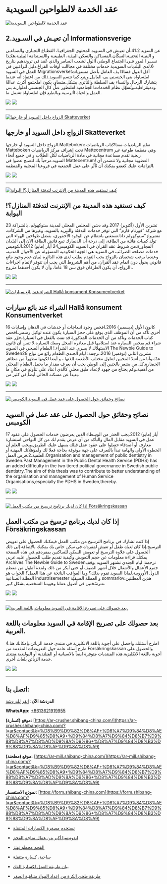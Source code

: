 # عقد الخدمة لالطواحين السويدية

<a href="https://swt.shibang-china.com/?l=ar&img&k=%D8%B9%D9%82%D8%AF+%D8%A7%D9%84%D8%AE%D8%AF%D9%85%D8%A9+%D9%84%D8%A7%D9%84%D8%B7%D9%88%D8%A7%D8%AD%D9%8A%D9%86+%D8%A7%D9%84%D8%B3%D9%88%D9%8A%D8%AF%D9%8A%D8%A9" target="_blank">![عقد الخدمة لالطواحين السويدية](http://static.shibang-china.com/all-800x300/861.jpg)</a>

## 2.أن تعيـش في السـويد Informationsverige
عن السويد 41.2.أن تعيـش في السـويد.المحتوى.الجغرافيـا، القطـاع التجـاري والصناعـي و البنيـة التحتيـة.السكّان.المسـاكن والسكن.البيئـة، الطبيعـة واالسـتدامة البيئيـة.هكـذا تسـير االمور فـي.االجتماع الوطني االول لشعب السامر والذي عُقد في تروندهيم بتاريخ 6.لدى البلديات السويدية خدمات مختلفة في مجاالت أوقات الفراغ.دليل للراغبين في العمل في السويد Migrationsverketأقل الدول فسادًا يف العامل.بأعىل مستويات املساواة بني الجنسني يف العامل.وينبع كما تتسم السويد.ذلك من اعتقاد أنه عندما يتشارك الرجال والنساء يف السلطة والتأثري بشكل.متساوٍ، يكون املجتمع أكرث عدالةً ودميقراطية.ويُسهِّل نظام الخدمات.االجتامعية املتطور عىل كال الجنسني املوازنة بني العمل والحياة األرسية.وبالطبع فإن املساواة تشمل ما.


<a href="https://whatsapp.shibangsoft.com/WhatsApp.php" target="_blank" title="WhatsApp">![](http://static.shibang-china.com/icon/whatsapp.png)</a> <a href="https://swt.shibang-china.com/?l=ar&icon&k=%D8%B9%D9%82%D8%AF+%D8%A7%D9%84%D8%AE%D8%AF%D9%85%D8%A9+%D9%84%D8%A7%D9%84%D8%B7%D9%88%D8%A7%D8%AD%D9%8A%D9%86+%D8%A7%D9%84%D8%B3%D9%88%D9%8A%D8%AF%D9%8A%D8%A9" target="_blank">![](http://static.shibang-china.com/icon/chat-ar.png)</a>

---

<a href="https://swt.shibang-china.com/?l=ar&img&k=%D8%B9%D9%82%D8%AF+%D8%A7%D9%84%D8%AE%D8%AF%D9%85%D8%A9+%D9%84%D8%A7%D9%84%D8%B7%D9%88%D8%A7%D8%AD%D9%8A%D9%86+%D8%A7%D9%84%D8%B3%D9%88%D9%8A%D8%AF%D9%8A%D8%A9" target="_blank">![الزواج داخل السويد أو خارجها Skatteverket](http://static.shibang-china.com/all-800x300/277.jpg)</a>

## الزواج داخل السويد أو خارجها Skatteverket
الزواج داخل السويد أو خارجها.Matteboken: تعلم الرياضيات معنا!كتاب الرياضيات Matteboken تحت إشراف مركز الرياضيات Mattecentrum وهي منظمة طوعية غير ربحية تقدم مساعدة مجانية في مادة الرياضيات لكل الطلاب و في جميع أنحاء السويد.مرحباً بك لتصبح عضوا في Mattecentrum! العضوية مجانية ولا تتضمن أي التزامات عليك.كعضو يمكنك أن تُأثّر على عمل الجمعية في فروعنا المحلية والمنظمة.


<a href="https://whatsapp.shibangsoft.com/WhatsApp.php" target="_blank" title="WhatsApp">![](http://static.shibang-china.com/icon/whatsapp.png)</a> <a href="https://swt.shibang-china.com/?l=ar&icon&k=%D8%B9%D9%82%D8%AF+%D8%A7%D9%84%D8%AE%D8%AF%D9%85%D8%A9+%D9%84%D8%A7%D9%84%D8%B7%D9%88%D8%A7%D8%AD%D9%8A%D9%86+%D8%A7%D9%84%D8%B3%D9%88%D9%8A%D8%AF%D9%8A%D8%A9" target="_blank">![](http://static.shibang-china.com/icon/chat-ar.png)</a>

---

<a href="https://swt.shibang-china.com/?l=ar&img&k=%D8%B9%D9%82%D8%AF+%D8%A7%D9%84%D8%AE%D8%AF%D9%85%D8%A9+%D9%84%D8%A7%D9%84%D8%B7%D9%88%D8%A7%D8%AD%D9%8A%D9%86+%D8%A7%D9%84%D8%B3%D9%88%D9%8A%D8%AF%D9%8A%D8%A9" target="_blank">![كيف تستفيد هذه المدينة من الإنترنت لتدفئة المنازل؟! البوابة](http://static.shibang-china.com/all-800x300/1129.jpg)</a>

## كيف تستفيد هذه المدينة من الإنترنت لتدفئة المنازل؟! البوابة
23 تشرين الأول (أكتوبر) 2017.وقد دشن المجلس المحلي لمدينة ستوكهولم، بالشراكة مع شركة “فورتام فارم” التي توفر خدمات التدفئة والتبريد بالسويد، وغيرها من الشركات، مشروع “ستوكهولم داتا.تستغني بانتظام عن الوقود الأحفوري، بفضل طواحين الهواء التي تولد كميات هائلة من الطاقة، إلى درجة أن الدنمارك تبيع فائض الطاقة الآن إلى البلدان المجاورة.من شروط عقد القران في السويد الكومبس24 أيار (مايو) 2012.الكومبس خدمات مصلحة الضرائب في السويد هي الجهة الحكومية المسؤولة عن الأحوال المدنية، وعندما يرغب شخصان بالزواج يجب التقدم بطلب لدى هذه الدائرة لبيان عدم وجود مانع قانوني يحول دون اتمام عقد القران، من أهم الشروط التي يجب أن تتوفر لاتمام اجراءات الزواج، أن يكون الطرفان فوق سن 18 عاما، وأن لا يكون أحدهما متزوج،.


<a href="https://whatsapp.shibangsoft.com/WhatsApp.php" target="_blank" title="WhatsApp">![](http://static.shibang-china.com/icon/whatsapp.png)</a> <a href="https://swt.shibang-china.com/?l=ar&icon&k=%D8%B9%D9%82%D8%AF+%D8%A7%D9%84%D8%AE%D8%AF%D9%85%D8%A9+%D9%84%D8%A7%D9%84%D8%B7%D9%88%D8%A7%D8%AD%D9%8A%D9%86+%D8%A7%D9%84%D8%B3%D9%88%D9%8A%D8%AF%D9%8A%D8%A9" target="_blank">![](http://static.shibang-china.com/icon/chat-ar.png)</a>

---

<a href="https://swt.shibang-china.com/?l=ar&img&k=%D8%B9%D9%82%D8%AF+%D8%A7%D9%84%D8%AE%D8%AF%D9%85%D8%A9+%D9%84%D8%A7%D9%84%D8%B7%D9%88%D8%A7%D8%AD%D9%8A%D9%86+%D8%A7%D9%84%D8%B3%D9%88%D9%8A%D8%AF%D9%8A%D8%A9" target="_blank">![الشراء عند بائع سيارات Hallå konsument Konsumentverket](http://static.shibang-china.com/all-800x300/454.jpg)</a>

## الشراء عند بائع سيارات Hallå konsument Konsumentverket
16 كانون الأول (ديسمبر) 2016.افحص وجود انبعاجات أو خدشات في الدهان وإصابات أخرى.تأكد من أن الموظف الذي يوقع على حجز السيارة يكون عنده توكيل رسمي.افحص كتاب الخدمات وتأكد من أن الخدمات المذكورة قد تمت بالفعل في السيارة.حرّر عقد شراء.قم بفحص السيارة عند استلامها قبل مغادرة المحل ومعك السيارة.لا تنس أن قانون الاستهلاك لا يسري عند الشراء.! الطعام الصحي في السويد The Newbie Guide to Sweden28 تشرين الثاني (نوفمبر) 2016.ترجمة: ليام الجندي.الطعام رائع من نواح عدّة.وأنا من أشدً المحبين لتناول مختلف الأطعمة لِلذتها ، و أيضا لكونها مظهراً من مظاهر الحضارة.كل من يشعر بالحنين إلى الوطن يجب أن يعرف مقدار ما يحمل الطعام المحلي من أهمية.وكم يحتاج من جهود لإعداد طبق محلي كالذي اعتاد على تناولهِ في مكانٍ ما بعيداً عن مسكنه الحالي.أيضاً,في كثير من.


<a href="https://whatsapp.shibangsoft.com/WhatsApp.php" target="_blank" title="WhatsApp">![](http://static.shibang-china.com/icon/whatsapp.png)</a> <a href="https://swt.shibang-china.com/?l=ar&icon&k=%D8%B9%D9%82%D8%AF+%D8%A7%D9%84%D8%AE%D8%AF%D9%85%D8%A9+%D9%84%D8%A7%D9%84%D8%B7%D9%88%D8%A7%D8%AD%D9%8A%D9%86+%D8%A7%D9%84%D8%B3%D9%88%D9%8A%D8%AF%D9%8A%D8%A9" target="_blank">![](http://static.shibang-china.com/icon/chat-ar.png)</a>

---

<a href="https://swt.shibang-china.com/?l=ar&img&k=%D8%B9%D9%82%D8%AF+%D8%A7%D9%84%D8%AE%D8%AF%D9%85%D8%A9+%D9%84%D8%A7%D9%84%D8%B7%D9%88%D8%A7%D8%AD%D9%8A%D9%86+%D8%A7%D9%84%D8%B3%D9%88%D9%8A%D8%AF%D9%8A%D8%A9" target="_blank">![نصائح وحقائق حول الحصول على عقد عمل في السويد الكومبس](http://static.shibang-china.com/all-800x300/210.jpg)</a>

## نصائح وحقائق حول الحصول على عقد عمل في السويد الكومبس
17 أيار (مايو) 2012.يجب الحذر من الوسطاء الذين يعرضون خدمات الحصول على عقود عمل في السويد مقابل المال والتأكد من أي عرض يقدم لك من كل النواحي.استشارة معارف أو أصدقاء حصلوا على عقود عمل قبلك يسهل عليك الطريق.ويجب العلم أن الخطوة الأولى والهامة تبدأ بالتعرف على جهة موثوقة بحاجة فعلا لك ولمؤهلاتك المهنية أو العلمية.2.فرص العمل.Organisation and management of public dentistry in Sweden.Past.Management in the Public Dental Health Service (PDHS) has an added difficulty in the two tiered political governance in Swedish public dentistry.The aim of this thesis was to contribute to better understanding of the organisation and management of Human Service Organisations,especially the PDHS in Sweden,thereby.


<a href="https://whatsapp.shibangsoft.com/WhatsApp.php" target="_blank" title="WhatsApp">![](http://static.shibang-china.com/icon/whatsapp.png)</a> <a href="https://swt.shibang-china.com/?l=ar&icon&k=%D8%B9%D9%82%D8%AF+%D8%A7%D9%84%D8%AE%D8%AF%D9%85%D8%A9+%D9%84%D8%A7%D9%84%D8%B7%D9%88%D8%A7%D8%AD%D9%8A%D9%86+%D8%A7%D9%84%D8%B3%D9%88%D9%8A%D8%AF%D9%8A%D8%A9" target="_blank">![](http://static.shibang-china.com/icon/chat-ar.png)</a>

---

<a href="https://swt.shibang-china.com/?l=ar&img&k=%D8%B9%D9%82%D8%AF+%D8%A7%D9%84%D8%AE%D8%AF%D9%85%D8%A9+%D9%84%D8%A7%D9%84%D8%B7%D9%88%D8%A7%D8%AD%D9%8A%D9%86+%D8%A7%D9%84%D8%B3%D9%88%D9%8A%D8%AF%D9%8A%D8%A9" target="_blank">![إذا كان لديك برنامج ترسيخ من مكتب العمل Försäkringskassan](http://static.shibang-china.com/all-800x300/759.jpg)</a>

## إذا كان لديك برنامج ترسيخ من مكتب العمل Försäkringskassan
إذا كنت تشارك في برنامج الترسيخ من مكتب العمل فيمكنك الحصول على تعويض الترسيخ.إذا كان لديك طفل أو تعيش لمفردك في سكن خاص بك يمكنك بالإضافة إلى ذلك الحصول على علاوة الترسيخ أو تعويض السكن للساكنين بمفردهم.في هذه الصفحة يمكنك قراءة معلومات عن حجم التعويض وكيفية تقديم طلب للحصول عليه.عربى Archives The Newbie Guide to Swedenترجمة: ليام الجندي تشتهر السويد بوقف جميع الأعمال والأشغال خلال أشهر الصيف أو حتى أبكر من ذلك ولمدة أطول من معظم الدول الأوروبية.لماذا السويد تقوم بذلك؟ وما العواقب الناتجة عن هذا العمل؟ الجواب هو العطلة الصناعية industrisemester و العطلة الصيفيّة sommarlov.هذين العطلتين مترسّختين في أصول عملنا وهويتنا الشخصية بشكل كبير.


<a href="https://whatsapp.shibangsoft.com/WhatsApp.php" target="_blank" title="WhatsApp">![](http://static.shibang-china.com/icon/whatsapp.png)</a> <a href="https://swt.shibang-china.com/?l=ar&icon&k=%D8%B9%D9%82%D8%AF+%D8%A7%D9%84%D8%AE%D8%AF%D9%85%D8%A9+%D9%84%D8%A7%D9%84%D8%B7%D9%88%D8%A7%D8%AD%D9%8A%D9%86+%D8%A7%D9%84%D8%B3%D9%88%D9%8A%D8%AF%D9%8A%D8%A9" target="_blank">![](http://static.shibang-china.com/icon/chat-ar.png)</a>

---

<a href="https://swt.shibang-china.com/?l=ar&img&k=%D8%B9%D9%82%D8%AF+%D8%A7%D9%84%D8%AE%D8%AF%D9%85%D8%A9+%D9%84%D8%A7%D9%84%D8%B7%D9%88%D8%A7%D8%AD%D9%8A%D9%86+%D8%A7%D9%84%D8%B3%D9%88%D9%8A%D8%AF%D9%8A%D8%A9" target="_blank">![بعد حصولك على تصريح الإقامة في السويد معلومات باللغة العربية.](http://static.shibang-china.com/all-800x300/449.jpg)</a>

## بعد حصولك على تصريح الإقامة في السويد معلومات باللغة العربية.
4.اطرح أسئلتك واحصل على أجوبة باللغة الانكليزية في منتدى خدمة الزبائن.بإمكانك هنا طرح أسئلة عامة حول التعويضات المقدمة من Försäkringskassan والحصول على أجوبة باللغة الانكليزية.هذه المنتديات متوفرة ايضاً بالاسبانية أو الفنلندية أو البولندية.منتدى خدمة الزبائن بلغات أخرى.

<a href="https://whatsapp.shibangsoft.com/WhatsApp.php" target="_blank" title="WhatsApp">![](http://static.shibang-china.com/icon/whatsapp.png)</a> <a href="https://swt.shibang-china.com/?l=ar&icon&k=%D8%B9%D9%82%D8%AF+%D8%A7%D9%84%D8%AE%D8%AF%D9%85%D8%A9+%D9%84%D8%A7%D9%84%D8%B7%D9%88%D8%A7%D8%AD%D9%8A%D9%86+%D8%A7%D9%84%D8%B3%D9%88%D9%8A%D8%AF%D9%8A%D8%A9" target="_blank">![](http://static.shibang-china.com/icon/chat-ar.png)</a>

---
## اتصل بنا:

**الدردشة الآن:** [انقر للدردشة](https://swt.shibang-china.com?l=ar&contact&k=%D8%B9%D9%82%D8%AF+%D8%A7%D9%84%D8%AE%D8%AF%D9%85%D8%A9+%D9%84%D8%A7%D9%84%D8%B7%D9%88%D8%A7%D8%AD%D9%8A%D9%86+%D8%A7%D9%84%D8%B3%D9%88%D9%8A%D8%AF%D9%8A%D8%A9)

**WhatsApp:**  [+8613621919955](https://whatsapp.shibangsoft.com/WhatsApp.php)

**موقع (كسارة):** [https://ar-crusher.shibang-china.com/](https://ar-crusher.shibang-china.com/?l=ar&contact&k=%D8%B9%D9%82%D8%AF+%D8%A7%D9%84%D8%AE%D8%AF%D9%85%D8%A9+%D9%84%D8%A7%D9%84%D8%B7%D9%88%D8%A7%D8%AD%D9%8A%D9%86+%D8%A7%D9%84%D8%B3%D9%88%D9%8A%D8%AF%D9%8A%D8%A9)

**موقع (مطحنة):** [https://ar-mill.shibang-china.com/](https://ar-mill.shibang-china.com/?l=ar&contact&k=%D8%B9%D9%82%D8%AF+%D8%A7%D9%84%D8%AE%D8%AF%D9%85%D8%A9+%D9%84%D8%A7%D9%84%D8%B7%D9%88%D8%A7%D8%AD%D9%8A%D9%86+%D8%A7%D9%84%D8%B3%D9%88%D9%8A%D8%AF%D9%8A%D8%A9)

**نموذج الاستفسار:** [https://form.shibang-china.com](https://form.shibang-china.com?l=ar&contact&k=%D8%B9%D9%82%D8%AF+%D8%A7%D9%84%D8%AE%D8%AF%D9%85%D8%A9+%D9%84%D8%A7%D9%84%D8%B7%D9%88%D8%A7%D8%AD%D9%8A%D9%86+%D8%A7%D9%84%D8%B3%D9%88%D9%8A%D8%AF%D9%8A%D8%A9)

* [تستخدم مصغرة الكسارات المتنقلة](../30/%D8%AA%D8%B3%D8%AA%D8%AE%D8%AF%D9%85%20%D9%85%D8%B5%D8%BA%D8%B1%D8%A9%20%D8%A7%D9%84%D9%83%D8%B3%D8%A7%D8%B1%D8%A7%D8%AA%20%D8%A7%D9%84%D9%85%D8%AA%D9%86%D9%82%D9%84%D8%A9.md)

* [اندونيسيا أكبر من عمال مناجم الفحم](../30/%D8%A7%D9%86%D8%AF%D9%88%D9%86%D9%8A%D8%B3%D9%8A%D8%A7%20%D8%A3%D9%83%D8%A8%D8%B1%20%D9%85%D9%86%20%D8%B9%D9%85%D8%A7%D9%84%20%D9%85%D9%86%D8%A7%D8%AC%D9%85%20%D8%A7%D9%84%D9%81%D8%AD%D9%85.md)

* [الفحم محطم تهتز](../27/%D8%A7%D9%84%D9%81%D8%AD%D9%85%20%D9%85%D8%AD%D8%B7%D9%85%20%D8%AA%D9%87%D8%AA%D8%B2.md)

* [ساحبة، كسارة متنقلة](../26/%D8%B3%D8%A7%D8%AD%D8%A8%D8%A9%D8%8C%20%D9%83%D8%B3%D8%A7%D8%B1%D8%A9%20%D9%85%D8%AA%D9%86%D9%82%D9%84%D8%A9.md)

* [بيان طريقة العمل لكسارة الفك](../28/%D8%A8%D9%8A%D8%A7%D9%86%20%D8%B7%D8%B1%D9%8A%D9%82%D8%A9%20%D8%A7%D9%84%D8%B9%D9%85%D9%84%20%D9%84%D9%83%D8%B3%D8%A7%D8%B1%D8%A9%20%D8%A7%D9%84%D9%81%D9%83.md)

* [طريقة طحن الكرة من إعداد المواد متناهية الصغر](../28/%D8%B7%D8%B1%D9%8A%D9%82%D8%A9%20%D8%B7%D8%AD%D9%86%20%D8%A7%D9%84%D9%83%D8%B1%D8%A9%20%D9%85%D9%86%20%D8%A5%D8%B9%D8%AF%D8%A7%D8%AF%20%D8%A7%D9%84%D9%85%D9%88%D8%A7%D8%AF%20%D9%85%D8%AA%D9%86%D8%A7%D9%87%D9%8A%D8%A9%20%D8%A7%D9%84%D8%B5%D8%BA%D8%B1.md)